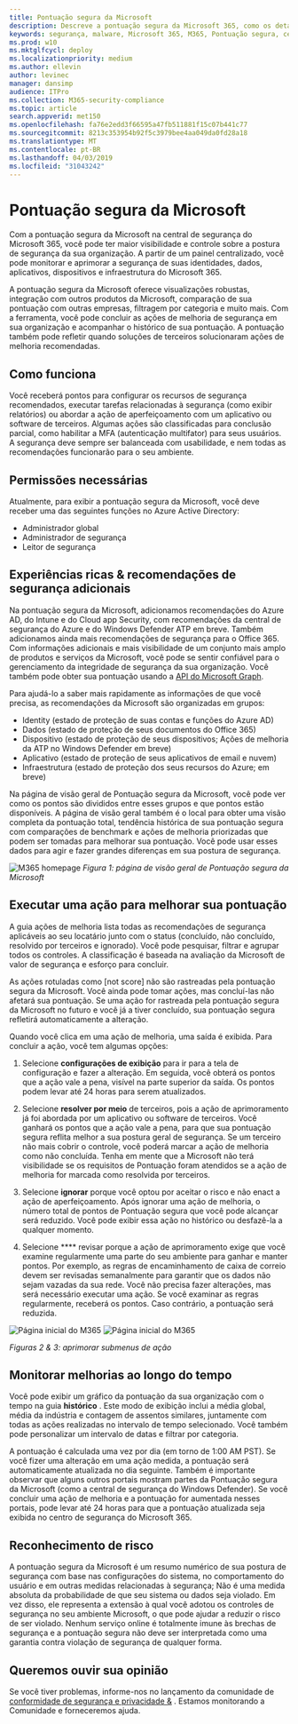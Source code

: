 ```yaml
---
title: Pontuação segura da Microsoft
description: Descreve a pontuação segura da Microsoft 365, como os detalhes são calculados e quais administradores de segurança podem esperar usá-lo.
keywords: segurança, malware, Microsoft 365, M365, Pontuação segura, central de segurança, ações de melhoria
ms.prod: w10
ms.mktglfcycl: deploy
ms.localizationpriority: medium
ms.author: ellevin
author: levinec
manager: dansimp
audience: ITPro
ms.collection: M365-security-compliance
ms.topic: article
search.appverid: met150
ms.openlocfilehash: fa76e2edd3f66595a47fb511881f15c07b441c77
ms.sourcegitcommit: 8213c353954b92f5c3979bee4aa049da0fd28a18
ms.translationtype: MT
ms.contentlocale: pt-BR
ms.lasthandoff: 04/03/2019
ms.locfileid: "31043242"
---
```

# <a name="microsoft-secure-score"></a>Pontuação segura da Microsoft

Com a pontuação segura da Microsoft na central de segurança do Microsoft 365, você pode ter maior visibilidade e controle sobre a postura de segurança da sua organização. A partir de um painel centralizado, você pode monitorar e aprimorar a segurança de suas identidades, dados, aplicativos, dispositivos e infraestrutura do Microsoft 365.

A pontuação segura da Microsoft oferece visualizações robustas, integração com outros produtos da Microsoft, comparação de sua pontuação com outras empresas, filtragem por categoria e muito mais. Com a ferramenta, você pode concluir as ações de melhoria de segurança em sua organização e acompanhar o histórico de sua pontuação. A pontuação também pode refletir quando soluções de terceiros solucionaram ações de melhoria recomendadas.  

## <a name="how-it-works"></a>Como funciona

Você receberá pontos para configurar os recursos de segurança recomendados, executar tarefas relacionadas à segurança (como exibir relatórios) ou abordar a ação de aperfeiçoamento com um aplicativo ou software de terceiros. Algumas ações são classificadas para conclusão parcial, como habilitar a MFA (autenticação multifator) para seus usuários. A segurança deve sempre ser balanceada com usabilidade, e nem todas as recomendações funcionarão para o seu ambiente.

## <a name="required-permissions"></a>Permissões necessárias

Atualmente, para exibir a pontuação segura da Microsoft, você deve receber uma das seguintes funções no Azure Active Directory:

* Administrador global
* Administrador de segurança
* Leitor de segurança

## <a name="rich-experiences--additional-security-recommendations"></a>Experiências ricas & recomendações de segurança adicionais

Na pontuação segura da Microsoft, adicionamos recomendações do Azure AD, do Intune e do Cloud app Security, com recomendações da central de segurança do Azure e do Windows Defender ATP em breve. Também adicionamos ainda mais recomendações de segurança para o Office 365. Com informações adicionais e mais visibilidade de um conjunto mais amplo de produtos e serviços da Microsoft, você pode se sentir confiável para o gerenciamento da integridade de segurança da sua organização. Você também pode obter sua pontuação usando a [API do Microsoft Graph](https://docs.microsoft.com/graph/api/resources/securescores?view=graph-rest-beta).

Para ajudá-lo a saber mais rapidamente as informações de que você precisa, as recomendações da Microsoft são organizadas em grupos:

* Identity (estado de proteção de suas contas e funções do Azure AD)
* Dados (estado de proteção de seus documentos do Office 365)
* Dispositivo (estado de proteção de seus dispositivos; Ações de melhoria da ATP no Windows Defender em breve)
* Aplicativo (estado de proteção de seus aplicativos de email e nuvem)
* Infraestrutura (estado de proteção dos seus recursos do Azure; em breve)

Na página de visão geral de Pontuação segura da Microsoft, você pode ver como os pontos são divididos entre esses grupos e que pontos estão disponíveis. A página de visão geral também é o local para obter uma visão completa da pontuação total, tendência histórica de sua pontuação segura com comparações de benchmark e ações de melhoria priorizadas que podem ser tomadas para melhorar sua pontuação. Você pode usar esses dados para agir e fazer grandes diferenças em sua postura de segurança.  

![M365 homepage](./media/secure-score/homepage-original.png)
*Figura 1: página de visão geral de Pontuação segura da Microsoft*

## <a name="take-action-to-improve-your-score"></a>Executar uma ação para melhorar sua pontuação

A guia ações de melhoria lista todas as recomendações de segurança aplicáveis ao seu locatário junto com o status (concluído, não concluído, resolvido por terceiros e ignorado). Você pode pesquisar, filtrar e agrupar todos os controles.  A classificação é baseada na avaliação da Microsoft de valor de segurança e esforço para concluir.

As ações rotuladas como [not score] não são rastreadas pela pontuação segura da Microsoft. Você ainda pode tomar ações, mas concluí-las não afetará sua pontuação. Se uma ação for rastreada pela pontuação segura da Microsoft no futuro e você já a tiver concluído, sua pontuação segura refletirá automaticamente a alteração.

Quando você clica em uma ação de melhoria, uma saída é exibida. Para concluir a ação, você tem algumas opções:

1. Selecione **configurações de exibição** para ir para a tela de configuração e fazer a alteração. Em seguida, você obterá os pontos que a ação vale a pena, visível na parte superior da saída. Os pontos podem levar até 24 horas para serem atualizados.

2. Selecione **resolver por meio** de terceiros, pois a ação de aprimoramento já foi abordada por um aplicativo ou software de terceiros. Você ganhará os pontos que a ação vale a pena, para que sua pontuação segura reflita melhor a sua postura geral de segurança. Se um terceiro não mais cobrir o controle, você poderá marcar a ação de melhoria como não concluída. Tenha em mente que a Microsoft não terá visibilidade se os requisitos de Pontuação foram atendidos se a ação de melhoria for marcada como resolvida por terceiros.

3. Selecione **ignorar** porque você optou por aceitar o risco e não enact a ação de aperfeiçoamento. Após ignorar uma ação de melhoria, o número total de pontos de Pontuação segura que você pode alcançar será reduzido. Você pode exibir essa ação no histórico ou desfazê-la a qualquer momento.

4. Selecione **** revisar porque a ação de aprimoramento exige que você examine regularmente uma parte do seu ambiente para ganhar e manter pontos. Por exemplo, as regras de encaminhamento de caixa de correio devem ser revisadas semanalmente para garantir que os dados não sejam vazadas da sua rede. Você não precisa fazer alterações, mas será necessário executar uma ação. Se você examinar as regras regularmente, receberá os pontos. Caso contrário, a pontuação será reduzida.

![Página inicial do M365](./media/secure-score/secure-score1x450.png) ![Página inicial do M365](./media/secure-score/secure-score2x450.png)

*Figuras 2 & 3: aprimorar submenus de ação*

## <a name="monitor-improvements-over-time"></a>Monitorar melhorias ao longo do tempo

Você pode exibir um gráfico da pontuação da sua organização com o tempo na guia **histórico** . Este modo de exibição inclui a média global, média da indústria e contagem de assentos similares, juntamente com todas as ações realizadas no intervalo de tempo selecionado. Você também pode personalizar um intervalo de datas e filtrar por categoria.

A pontuação é calculada uma vez por dia (em torno de 1:00 AM PST). Se você fizer uma alteração em uma ação medida, a pontuação será automaticamente atualizada no dia seguinte. Também é importante observar que alguns outros portais mostram partes da Pontuação segura da Microsoft (como a central de segurança do Windows Defender). Se você concluir uma ação de melhoria e a pontuação for aumentada nesses portais, pode levar até 24 horas para que a pontuação atualizada seja exibida no centro de segurança do Microsoft 365.  

## <a name="risk-awareness"></a>Reconhecimento de risco

A pontuação segura da Microsoft é um resumo numérico de sua postura de segurança com base nas configurações do sistema, no comportamento do usuário e em outras medidas relacionadas à segurança; Não é uma medida absoluta da probabilidade de que seu sistema ou dados seja violado. Em vez disso, ele representa a extensão à qual você adotou os controles de segurança no seu ambiente Microsoft, o que pode ajudar a reduzir o risco de ser violado. Nenhum serviço online é totalmente imune às brechas de segurança e a pontuação segura não deve ser interpretada como uma garantia contra violação de segurança de qualquer forma.

## <a name="we-want-to-hear-from-you"></a>Queremos ouvir sua opinião

Se você tiver problemas, informe-nos no lançamento da comunidade de [conformidade de segurança e privacidade &](https://techcommunity.microsoft.com/t5/Security-Privacy-Compliance/bd-p/security_privacy) . Estamos monitorando a Comunidade e forneceremos ajuda.
